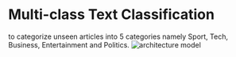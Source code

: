 # Multi-class Text Classification
 to categorize unseen  articles into 5 categories namely Sport, Tech, Business, Entertainment and  Politics.
![architecture model](https://user-images.githubusercontent.com/125865422/220282347-c80d2b04-839b-4759-a1cb-e23ed66b8bf2.png)
